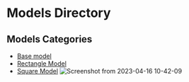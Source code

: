 # Models Directory
## Models Categories
* [Base model](./base.py)
* [Rectangle Model](./rectangle.py)
* [Square Model](./square.py)
![Screenshot from 2023-04-16 10-42-09](https://user-images.githubusercontent.com/85158665/232306873-84da531b-1560-4f18-9e12-0e39f63a8c26.png)
